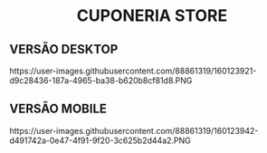 <h1 align="center"> CUPONERIA STORE </h1>

 <h2> VERSÃO DESKTOP </H2>
https://user-images.githubusercontent.com/88861319/160123921-d9c28436-187a-4965-ba38-b620b8cf81d8.PNG

 <h2> VERSÃO MOBILE </H2>
https://user-images.githubusercontent.com/88861319/160123942-d491742a-0e47-4f91-9f20-3c625b2d44a2.PNG
